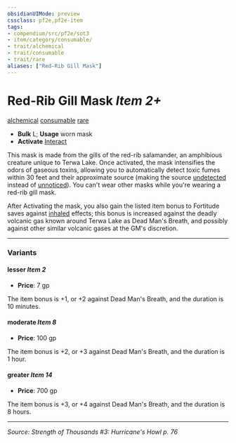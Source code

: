 ```yaml
---
obsidianUIMode: preview
cssclass: pf2e,pf2e-item
tags:
- compendium/src/pf2e/sot3
- item/category/consumable/
- trait/alchemical
- trait/consumable
- trait/rare
aliases: ["Red-Rib Gill Mask"]
---
```

# Red-Rib Gill Mask *Item 2+*  
[alchemical](rules/traits/alchemical.md "Alchemical Item Trait")  [consumable](rules/traits/consumable.md "Consumable Item Trait")  [rare](rules/traits/rare.md "Rare Rarity Trait")  

- **Bulk** L; **Usage** worn mask
- **Activate** [Interact](rules/actions/interact.md)

This mask is made from the gills of the red-rib salamander, an amphibious creature unique to Terwa Lake. Once activated, the mask intensifies the odors of gaseous toxins, allowing you to automatically detect toxic fumes within 30 feet and their approximate source (making the source [undetected](rules/conditions.md#Undetected) instead of [unnoticed](rules/conditions.md#Unnoticed)). You can't wear other masks while you're wearing a red-rib gill mask.

After Activating the mask, you also gain the listed item bonus to Fortitude saves against [inhaled](rules/traits/inhaled.md "Inhaled Item Trait") effects; this bonus is increased against the deadly volcanic gas known around Terwa Lake as Dead Man's Breath, and possibly against other similar volcanic gases at the GM's discretion.

---
### Variants

#### lesser *Item 2*

- **Price**: 7 gp

The item bonus is +1, or +2 against Dead Man's Breath, and the duration is 10 minutes.

#### moderate *Item 8*

- **Price**: 100 gp

The item bonus is +2, or +3 against Dead Man's Breath, and the duration is 1 hour.

#### greater *Item 14*

- **Price**: 700 gp

The item bonus is +3, or +4 against Dead Man's Breath, and the duration is 8 hours.

---
*Source: Strength of Thousands #3: Hurricane's Howl p. 76*